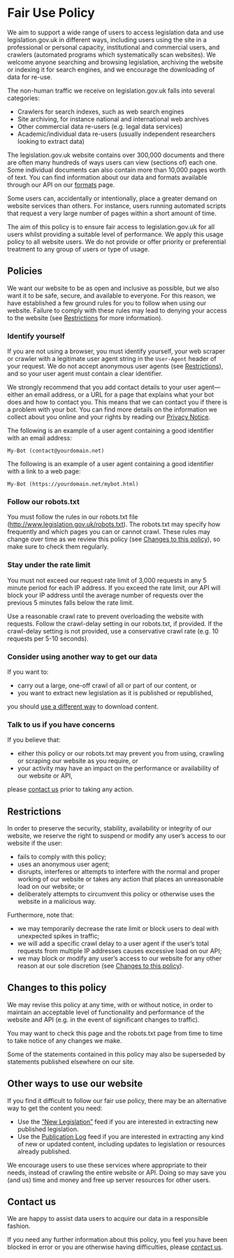 # Fair Use Policy

We aim to support a wide range of users to access legislation data and use legislation.gov.uk in different ways, including users using the site in a professional or personal capacity, institutional and commercial users, and crawlers (automated programs which systematically scan websites). We welcome anyone searching and browsing legislation, archiving the website or indexing it for search engines, and we encourage the downloading of data for re-use.

The non-human traffic we receive on legislation.gov.uk falls into several categories:

 *	Crawlers for search indexes, such as web search engines
 *	Site archiving, for instance national and international web archives
 *	Other commercial data re-users (e.g. legal data services)
 *	Academic/individual data re-users (usually independent researchers looking to extract data)

The legislation.gov.uk website contains over 300,000 documents and there are often many hundreds of ways users can view (sections of) each one. Some individual documents can also contain more than 10,000 pages worth of text. You can find information about our data and formats available through our API on our [formats](/formats/overview.md) page.

Some users can, accidentally or intentionally, place a greater demand on website services than others. For instance, users running automated scripts that request a very large number of pages within a short amount of time.

The aim of this policy is to ensure fair access to legislation.gov.uk for all users whilst providing a suitable level of performance. We apply this usage policy to all website users. We do not provide or offer priority or preferential treatment to any group of users or type of usage.

## Policies 

We want our website to be as open and inclusive as possible, but we also want it to be safe, secure, and available to everyone. For this reason, we have established a few ground rules for you to follow when using our website. Failure to comply with these rules may lead to denying your access to the website (see [Restrictions](#restrictions) for more information).

### Identify yourself

If you are not using a browser, you must identify yourself, your web scraper or crawler with a legitimate user agent string in the `User-Agent` header of your request. We do not accept anonymous user agents (see [Restrictions](#restrictions)), and so your user agent must contain a clear identifier. 

We strongly recommend that you add contact details to your user agent—either an email address, or a URL for a page that explains what your bot does and how to contact you. This means that we can contact you if there is a problem with your bot. You can find more details on the information we collect about you online and your rights by reading our [Privacy Notice](https://www.legislation.gov.uk/privacynotice). 

The following is an example of a user agent containing a good identifier with an email address:

`My-Bot (contact@yourdomain.net)`

The following is an example of a user agent containing a good identifier with a link to a web page:

`My-Bot (https://yourdomain.net/mybot.html)`

### Follow our robots.txt

You must follow the rules in our robots.txt file (http://www.legislation.gov.uk/robots.txt). The robots.txt may specify how frequently and which pages you can or cannot crawl. These rules may change over time as we review this policy (see [Changes to this policy](#changes-to-this-policy)), so make sure to check them regularly.

### Stay under the rate limit

You must not exceed our request rate limit of 3,000 requests in any 5 minute period for each IP address. If you exceed the rate limit, our API will block your IP address until the average number of requests over the previous 5 minutes falls below the rate limit.

Use a reasonable crawl rate to prevent overloading the website with requests. Follow the crawl-delay setting in our robots.txt, if provided. If the crawl-delay setting is not provided, use a conservative crawl rate (e.g. 10 requests per 5-10 seconds).

### Consider using another way to get our data

If you want to:

 * carry out a large, one-off crawl of all or part of our content, or
 * you want to extract new legislation as it is published or republished,

you should [use a different way](#other-ways-to-use-our-website) to download content.

### Talk to us if you have concerns

If you believe that:

 * either this policy or our robots.txt may prevent you from using, crawling or scraping our website as you require, or
 * your activity may have an impact on the performance or availability of our website or API, 

please [contact us](#contact-us) prior to taking any action.

## Restrictions

In order to preserve the security, stability, availability or integrity of our website, we reserve the right to suspend or modify any user’s access to our website if the user:

 * fails to comply with this policy;
 * uses an anonymous user agent;
 * disrupts, interferes or attempts to interfere with the normal and proper working of our website or takes any action that places an unreasonable load on our website; or
 * deliberately attempts to circumvent this policy or otherwise uses the website in a malicious way.

Furthermore, note that:

 * we may temporarily decrease the rate limit or block users to deal with unexpected spikes in traffic;
 * we will add a specific crawl delay to a user agent if the user’s total requests from multiple IP addresses causes excessive load on our API;<!--TODO fix * if a user is being blocked for more than XXX days/weeks/months, we will add a comment to our robots.txt file specifying which user has been blocked and for what reason; and -->
 * we may block or modify any user’s access to our website for any other reason at our sole discretion (see [Changes to this policy](#changes-to-this-policy)).

## Changes to this policy

We may revise this policy at any time, with or without notice, in order to maintain an acceptable level of functionality and performance of the website and API (e.g. in the event of significant changes to traffic).

You may want to check this page and the robots.txt page from time to time to take notice of any changes we make.

Some of the statements contained in this policy may also be superseded by statements published elsewhere on our site.

## Other ways to use our website 

If you find it difficult to follow our fair use policy, there may be an alternative way to get the content you need:

<!-- TODO: re-enable when bulk downloads online * Use the [bulk downloads](/index.md#data-downloads) service if you are looking for a one-off data download or a significant sub-set of data. This service provides pre-packaged data downloads of all the data we hold on legislation.gov.uk.--> 
 * Use the [“New Legislation”](/api/search.md#new-legislation-listings) feed if you are interested in extracting new published legislation. 
 * Use the [Publication Log](/api/publication-log.md) feed if you are interested in extracting any kind of new or updated content, including updates to legislation or resources already published.

We encourage users to use these services where appropriate to their needs, instead of crawling the entire website or API. Doing so may save you (and us) time and money and free up server resources for other users.

## Contact us

We are happy to assist data users to acquire our data in a responsible fashion.

If you need any further information about this policy, you feel you have been blocked in error or you are otherwise having difficulties, please [contact us](index.md#contact-us).